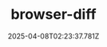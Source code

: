 ---
layout: bookmark
title: browser-diff
tags:
  - Bookmarks
  - Tools
date: 2025-04-08T02:23:37.781Z
created: 2025-04-08T02:23:37.781Z
modified: 2025-04-08T02:23:37.781Z
link: https://bgrins.github.io/browser-diff/
id: 1010188077
excerpt: Read differences between text files in your browser
image: https://rdl.ink/render/https%3A%2F%2Fbgrins.github.io%2Fbrowser-diff%2F
---